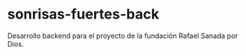# sonrisas-fuertes-back
Desarrollo backend para el proyecto de la fundación Rafael Sanada por Dios. 
